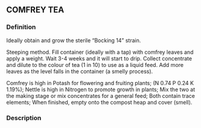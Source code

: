 ## COMFREY TEA
### Definition
Ideally obtain and grow the sterile “Bocking 14” strain.

 Steeping method.
Fill container (ideally with a tap) with comfrey leaves and apply a weight.  Wait 3-4 weeks and it will start to drip.  Collect concentrate and dilute to the colour of tea (1 in 10) to use as a liquid feed.  Add more leaves as the level falls in the container (a smelly process). 



Comfrey is high in Potash for flowering and fruiting plants;
(N 0.74    P 0.24    K 1.19%);
Nettle is high in Nitrogen to promote growth in plants;
Mix the two at the making stage or mix concentrates for a general feed;
Both contain trace elements; 
When finished, empty onto the compost heap and cover (smell). 







### Description
